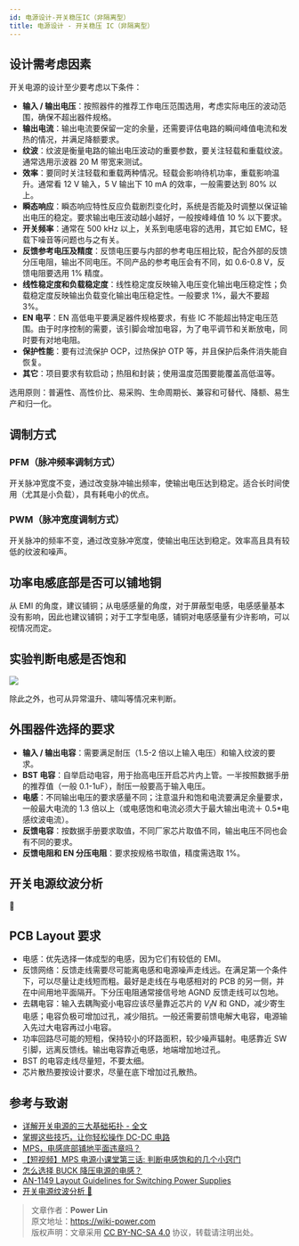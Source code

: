```yaml
---
id: 电源设计-开关稳压IC（非隔离型）
title: 电源设计 - 开关稳压 IC（非隔离型）
---
```


## 设计需考虑因素

开关电源的设计至少要考虑以下条件：

- **输入 / 输出电压**：按照器件的推荐工作电压范围选用，考虑实际电压的波动范围，确保不超出器件规格。
- **输出电流**：输出电流要保留一定的余量，还需要评估电路的瞬间峰值电流和发热的情况，并满足降额要求。
- **纹波**：纹波是衡量电路的输出电压波动的重要参数，要关注轻载和重载纹波。通常选用示波器 20 M 带宽来测试。
- **效率**：要同时关注轻载和重载两种情况。轻载会影响待机功率，重载影响温升。通常看 12 V 输入，5 V 输出下 10 mA 的效率，一般需要达到 80% 以上。
- **瞬态响应**：瞬态响应特性反应负载剧烈变化时，系统是否能及时调整以保证输出电压的稳定。要求输出电压波动越小越好，一般按峰峰值 10 % 以下要求。
- **开关频率**：通常在 500 kHz 以上，关系到电感电容的选用，其它如 EMC，轻载下噪音等问题也与之有关。
- **反馈参考电压及精度**：反馈电压要与内部的参考电压相比较，配合外部的反馈分压电阻，输出不同电压。不同产品的参考电压会有不同，如 0.6-0.8 V，反馈电阻要选用 1% 精度。
- **线性稳定度和负载稳定度**：线性稳定度反映输入电压变化输出电压稳定性；负载稳定度反映输出负载变化输出电压稳定性。一般要求 1%，最大不要超 3%。
- **EN 电平**：EN 高低电平要满足器件规格要求，有些 IC 不能超出特定电压范围。由于时序控制的需要，该引脚会增加电容，为了电平调节和关断放电，同时要有对地电阻。
- **保护性能**：要有过流保护 OCP，过热保护 OTP 等，并且保护后条件消失能自恢复。
- **其它**：项目要求有软启动；热阻和封装；使用温度范围要能覆盖高低温等。

选用原则：普遍性、高性价比、易采购、生命周期长、兼容和可替代、降额、易生产和归一化。

## 调制方式

### PFM（脉冲频率调制方式）

开关脉冲宽度不变，通过改变脉冲输出频率，使输出电压达到稳定。适合长时间使用（尤其是小负载），具有耗电小的优点。

### PWM（脉冲宽度调制方式）

开关脉冲的频率不变，通过改变脉冲宽度，使输出电压达到稳定。效率高且具有较低的纹波和噪声。

## 功率电感底部是否可以铺地铜

从 EMI 的角度，建议铺铜；从电感感量的角度，对于屏蔽型电感，电感感量基本没有影响，因此也建议铺铜；对于工字型电感，铺铜对电感感量有少许影响，可以视情况而定。

## 实验判断电感是否饱和

![](https://wiki-media-1253965369.cos.ap-guangzhou.myqcloud.com/img/20210723133831.png)

除此之外，也可从异常温升、啸叫等情况来判断。

## 外围器件选择的要求

- **输入 / 输出电容**：需要满足耐压（1.5-2 倍以上输入电压）和输入纹波的要求。
- **BST 电容**：自举启动电容，用于抬高电压开启芯片内上管。一半按照数据手册的推荐值（一般 0.1-1uF），耐压一般要高于输入电压。
- **电感**：不同输出电压的要求感量不同；注意温升和饱和电流要满足余量要求，一般最大电流的 1.3 倍以上（或电感饱和电流必须大于最大输出电流＋ 0.5\*电感纹波电流）。
- **反馈电容**：按数据手册要求取值，不同厂家芯片取值不同，输出电压不同也会有不同的要求。
- **反馈电阻和 EN 分压电阻**：要求按规格书取值，精度需选取 1%。

## 开关电源纹波分析

🚧

## PCB Layout 要求

- 电感：优先选择一体成型的电感，因为它们有较低的 EMI。
- 反馈网络：反馈走线需要尽可能离电感和电源噪声走线远。在满足第一个条件下，可以尽量让走线短而粗。最好是走线在与电感相对的 PCB 的另一侧，并在中间用地平面隔开。下分压电阻通常接信号地 AGND 反馈走线可以包地。
- 去耦电容：输入去耦陶瓷小电容应该尽量靠近芯片的 $V_IN$ 和 GND，减少寄生电感；电容负极可增加过孔，减少阻抗。一般还需要前馈电解大电容，电源输入先过大电容再过小电容。
- 功率回路尽可能的短粗，保持较小的环路面积，较少噪声辐射。电感靠近 SW 引脚，远离反馈线。输出电容靠近电感，地端增加地过孔。
- BST 的电容走线尽量短，不要太细。
- 芯片散热要按设计要求，尽量在底下增加过孔散热。

## 参考与致谢

- [详解开关电源的三大基础拓扑 - 全文](http://www.elecfans.com/article/83/116/2016/20160307404422_a.html)
- [掌握这些技巧，让你轻松操作 DC-DC 电路](https://mp.weixin.qq.com/s/fqTPyfAKdTlbRxy0-ho9gA)
- [MPS，电感底部铺地平面违章吗？](https://mp.weixin.qq.com/s/CgR2jUgujLy3nqwU52rW2Q)
- [【短视频】MPS 电源小课堂第三话: 判断电感饱和的几个小窍门](https://mp.weixin.qq.com/s?__biz=MzIwMTE4MzQwMw==&mid=2884003106&idx=1&sn=41c7eef3377037a1a1d21179447d0df1&scene=19#wechat_redirect)
- [怎么选择 BUCK 降压电源的电感？](https://mp.weixin.qq.com/s/tTSoUaeaVQI4TM6ruKpeKw)
- [AN-1149 Layout Guidelines for Switching Power Supplies](https://www.ti.com/lit/an/snva021c/snva021c.pdf?ts=1641814411004)
- [开关电源纹波分析 🚧](http://www.oliverkung.top/%e5%bc%80%e5%85%b3%e7%94%b5%e6%ba%90%e7%ba%b9%e6%b3%a2%e5%88%86%e6%9e%90/)

> 文章作者：**Power Lin**  
> 原文地址：<https://wiki-power.com>  
> 版权声明：文章采用 [CC BY-NC-SA 4.0](https://creativecommons.org/licenses/by/4.0/deed.zh) 协议，转载请注明出处。
